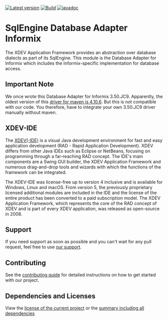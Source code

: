 [![Latest version](https://img.shields.io/maven-central/v/com.xdev-software/xapi-db-informix)](https://mvnrepository.com/artifact/com.xdev-software/xapi-db-informix)
[![Build](https://img.shields.io/github/actions/workflow/status/xdev-software/xapi-db-informix/checkBuild.yml?branch=develop)](https://github.com/xdev-software/xapi-db-informix/actions/workflows/checkBuild.yml?query=branch%3Adevelop)
[![javadoc](https://javadoc.io/badge2/com.xdev-software/xapi-db-informix/javadoc.svg)](https://javadoc.io/doc/com.xdev-software/xapi-db-informix)

# SqlEngine Database Adapter Informix

The XDEV Application Framework provides an abstraction over database dialects as part of its SqlEngine. This module is
the Database Adapter for Informix which includes the Informix-specific implementation for database access.

## Important Note

We once wrote this Database Adapter for Informix 3.50.JC9. Apparently, the oldest version of
this [driver for maven is 4.10.6](https://mvnrepository.com/artifact/com.ibm.informix/jdbc). But this is not compatible
with our code.
You therefore, have to integrate your own 3.50.JC9 driver manually without maven.

## XDEV-IDE

The [XDEV(-IDE)](https://xdev.software/en/products/swing-builder) is a visual Java development environment for fast and
easy application development (RAD - Rapid Application Development). XDEV differs from other Java IDEs such as Eclipse or
NetBeans, focusing on programming through a far-reaching RAD concept. The IDE's main components are a Swing GUI builder,
the XDEV Application Framework and numerous drag-and-drop tools and wizards with which the functions of the framework
can be integrated.

The XDEV-IDE was license-free up to version 4 inclusive and is available for Windows, Linux and macOS. From version 5,
the previously proprietary licensed additional modules are included in the IDE and the license of the entire product has
been converted to a paid subscription model. The XDEV Application Framework, which represents the core of the RAD
concept of XDEV and is part of every XDEV application, was released as open-source in 2008.

## Support

If you need support as soon as possible and you can't wait for any pull request, feel free to
use [our support](https://xdev.software/en/services/support).

## Contributing

See the [contributing guide](./CONTRIBUTING.md) for detailed instructions on how to get started with our project.

## Dependencies and Licenses

View the [license of the current project](LICENSE) or
the [summary including all dependencies](https://xdev-software.github.io/xapi-db-informix/dependencies/)
